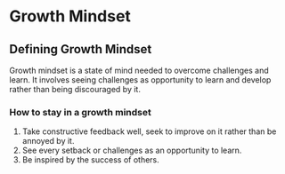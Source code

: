 # Growth Mindset

## Defining Growth Mindset

Growth mindset is a state of mind needed to overcome challenges and learn. It involves seeing challenges as opportunity to learn and develop rather than being discouraged by it.

### How to stay in a growth mindset

1. Take constructive feedback well, seek to improve on it rather than be annoyed by it.
2. See every setback or challenges as an opportunity to learn.
3. Be inspired by the success of others.

